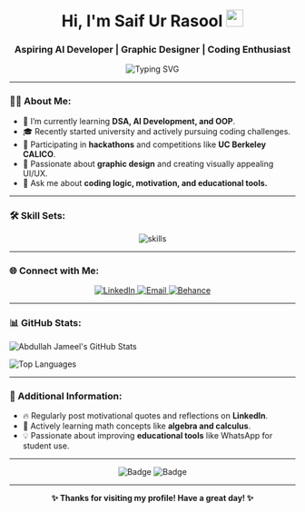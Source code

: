 <!-- GitHub Profile README -->

<h1 align="center">Hi, I'm Saif Ur Rasool <img src="https://media.giphy.com/media/hvRJCLFzcasrR4ia7z/giphy.gif" width="30px"></h1>
<h3 align="center">Aspiring AI Developer | Graphic Designer | Coding Enthusiast</h3>

<p align="center">
    <img src="https://readme-typing-svg.herokuapp.com?font=Fira+Code&size=22&pause=1000&color=F78AFA&width=435&lines=Welcome+to+my+GitHub+profile!;I+love+solving+problems+%26+designing!;Follow+for+coding+content+%26+motivation!" alt="Typing SVG">
</p>

---

### 👩‍💻 About Me:
- 🌱 I’m currently learning **DSA, AI Development, and OOP**.
- 🎓 Recently started university and actively pursuing coding challenges.
- 🤝 Participating in **hackathons** and competitions like **UC Berkeley CALICO**.
- 🎨 Passionate about **graphic design** and creating visually appealing UI/UX.
- 💬 Ask me about **coding logic, motivation, and educational tools.**

---

### 🛠️ Skill Sets:

<p align="center">
    <img src="https://skillicons.dev/icons?i=html,css,js,react,git,github,figma,photoshop,illustrator" alt="skills" />
</p>

---

### 🌐 Connect with Me:

<p align="center">
    <a href="https://www.linkedin.com/in/your-profile" target="_blank">
        <img src="https://img.shields.io/badge/LinkedIn-%230077B5.svg?style=for-the-badge&logo=linkedin&logoColor=white" alt="LinkedIn" />
    </a>
    <a href="mailto:your-email@example.com" target="_blank">
        <img src="https://img.shields.io/badge/Email-D14836?style=for-the-badge&logo=gmail&logoColor=white" alt="Email" />
    </a>
    <a href="https://behance.net/your-profile" target="_blank">
        <img src="https://img.shields.io/badge/Behance-053EFF?style=for-the-badge&logo=behance&logoColor=white" alt="Behance" />
    </a>
</p>

---

### 📊 GitHub Stats:

![Abdullah Jameel's GitHub Stats](https://github-readme-stats.vercel.app/api?username=AbdullahJameel&show_icons=true&theme=radical)

![Top Languages](https://github-readme-stats.vercel.app/api/top-langs/?username=AbdullahJameel&layout=compact&theme=radical)


---

### 🌟 Additional Information:
- 🔥 Regularly post motivational quotes and reflections on **LinkedIn**.
- 📖 Actively learning math concepts like **algebra and calculus**.
- 💡 Passionate about improving **educational tools** like WhatsApp for student use.

---

<p align="center">
    <img src="https://forthebadge.com/images/badges/made-with-markdown.svg" alt="Badge" />
    <img src="https://forthebadge.com/images/badges/powered-by-coffee.svg" alt="Badge" />
</p>

---

<p align="center">
    <b>✨ Thanks for visiting my profile! Have a great day! ✨</b>
</p>
